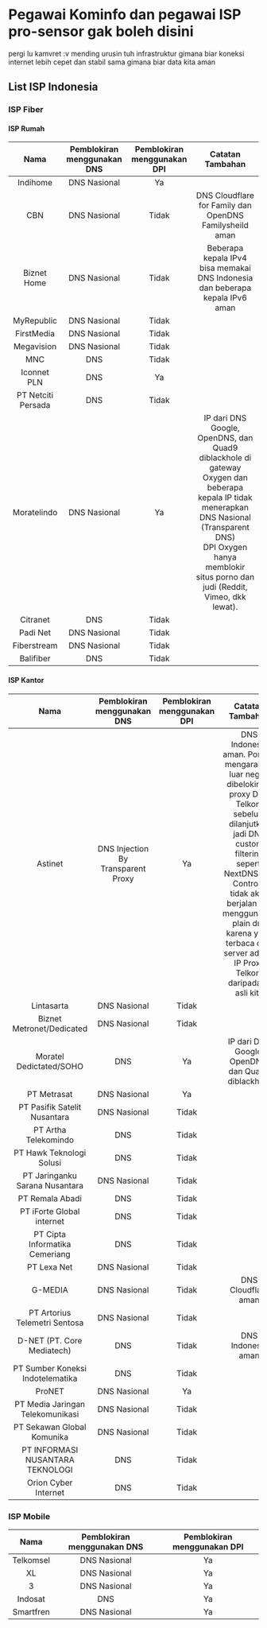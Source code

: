 # Pegawai Kominfo dan pegawai ISP pro-sensor gak boleh disini
pergi lu kamvret :v 
mending urusin tuh infrastruktur gimana biar koneksi internet lebih cepet dan stabil sama gimana biar data kita aman

## List ISP Indonesia 

### ISP Fiber

#### ISP Rumah
| Nama | Pemblokiran menggunakan DNS | Pemblokiran menggunakan DPI | Catatan Tambahan |
| :---: | :---: | :---: | :---: |
| Indihome | DNS Nasional | Ya |
| CBN | DNS Nasional | Tidak | DNS Cloudflare for Family dan OpenDNS Familysheild aman |
| Biznet Home | DNS Nasional | Tidak | Beberapa kepala IPv4 bisa memakai DNS Indonesia dan beberapa kepala IPv6 aman|
| MyRepublic | DNS Nasional | Tidak |
| FirstMedia | DNS Nasional | Tidak |
| Megavision | DNS Nasional | Tidak |
| MNC | DNS | Tidak |
| Iconnet PLN | DNS | Ya |
| PT Netciti Persada | DNS | Tidak |
| Moratelindo | DNS Nasional | Ya | IP dari DNS Google, OpenDNS, dan Quad9 diblackhole di gateway Oxygen dan beberapa kepala IP tidak menerapkan DNS Nasional (Transparent DNS) <br> DPI Oxygen hanya memblokir situs porno dan judi (Reddit, Vimeo, dkk lewat). |
| Citranet | DNS | Tidak |
| Padi Net | DNS Nasional | Tidak |
| Fiberstream | DNS Nasional | Tidak |
| Balifiber | DNS | Tidak |

#### ISP Kantor
| Nama | Pemblokiran menggunakan DNS | Pemblokiran menggunakan DPI | Catatan Tambahan |
| :---: | :---: | :---: | :---: |
| Astinet | DNS Injection By Transparent Proxy | Ya |  DNS Indonesia aman. Port 53 mengarah ke luar negeri dibelokin ke proxy DNS Telkom sebelum dilanjutkan jadi DNS custom filtering seperti NextDNS dan ControlD tidak akan berjalan jika menggunakan plain dns karena yang terbaca oleh server adalah IP Proxy Telkom daripada IP asli kita |
| Lintasarta | DNS Nasional | Tidak |
| Biznet Metronet/Dedicated | DNS Nasional | Tidak |
| Moratel Dedictated/SOHO | DNS | Ya | IP dari DNS Google, OpenDNS, dan Quad9 diblackhole |
| PT Metrasat | DNS Nasional | Ya |
| PT Pasifik Satelit Nusantara | DNS Nasional | Tidak |
| PT Artha Telekomindo | DNS | Tidak |
| PT Hawk Teknologi Solusi | DNS | Tidak |
| PT Jaringanku Sarana Nusantara | DNS Nasional | Tidak |
| PT Remala Abadi | DNS | Tidak |
| PT iForte Global internet | DNS | Tidak |
| PT Cipta Informatika Cemeriang | DNS | Tidak |
| PT Lexa Net | DNS Nasional | Tidak |
| G-MEDIA | DNS Nasional | Tidak | DNS Cloudflare aman |
| PT Artorius Telemetri Sentosa | DNS Nasional | Tidak |
| D-NET (PT. Core Mediatech) | DNS | Tidak | DNS Indonesia aman |
| PT Sumber Koneksi Indotelematika | DNS | Tidak |
| ProNET | DNS Nasional | Ya |
| PT Media Jaringan Telekomunikasi | DNS Nasional | Tidak |
| PT Sekawan Global Komunika | DNS Nasional | Tidak |
| PT INFORMASI NUSANTARA TEKNOLOGI | DNS | Tidak |
| Orion Cyber Internet | DNS | Tidak | 

### ISP Mobile
| Nama | Pemblokiran menggunakan DNS | Pemblokiran menggunakan DPI |
| :---: | :---: | :---: |
| Telkomsel | DNS Nasional | Ya |
| XL | DNS Nasional | Ya |
| 3 | DNS Nasional | Ya |
| Indosat | DNS | Ya |
| Smartfren | DNS Nasional | Ya |

